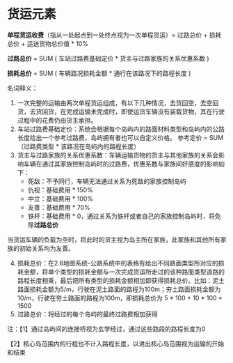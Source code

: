 # 货运元素

**单程货运收费**（指从一处起点到一处终点视为一次单程货运）= 过路总价 + 损耗总价 + 运送货物总价值 * 10%

**过路总价** =  SUM ( 车站过路费基础定价 * 货主与过路家族的关系优惠系数 ) 

**损耗总价** =  SUM ( 车辆路况损耗金额 * 通行在该路况下的路程长度 )

名词释义：

1. 一次完整的运输由两次单程货运组成，有以下几种情况，去货回空，去空回货，去货回货，在完成运输未完成时，即使运货车辆没有装载货物，其在行驶过程中的花费仍由货主承担。
2. 车站过路费基础定价：系统会根据每个岛屿内的路面材料类型和岛屿内的公路长度给出一个参考过路费，岛屿拥有者也可以自定义价格。   参考定价 = SUM（过路费类型 * 该路况在岛屿内的路程长度）
3. 货主与过路家族的关系优惠系数：车辆运输货物的货主与其他家族的关系会影响车辆在通过其家族控制岛屿时的过路费，优惠系数与家族间好感度的影响如下：
   - 死敌：不予同行，车辆无法通过关系为死敌的家族控制岛屿
   - 仇视：基础费用 * 150%
   - 中立：基础费用 * 100%
   - 友善：基础费用 * 70%
   - 铁杆：基础费用 * 0，通过关系为铁杆或者自己的家族控制岛屿时，将免除**过路总价**

​       当货运车辆的负载为空时，将此时的货主视为岛主所在家族，此家族和其他所有家族的初始关系均为友善。

4. 损耗总价：在2.6地图系统-公路系统中的表格有给出不同路面类型所对应的损耗金额，将单个类型的损耗金额与一次完成货运所走过的该种路面类型道路的路程长度相乘，最后把所有类型的损耗金额相加即获得损耗总价。比如：泥土路面损耗金额为5/m，行驶在泥土路面的路程为100m；夯土路面损耗金额为10/m，行驶在夯土路面的路程为100m，即损耗总价为 5 * 100 + 10 * 100 = 1500
5. 过路总价：将经过的每个岛屿的最终过路费相加获得

注：【1】通过岛屿间的连接桥视为玄学经过，通过这些路段的路程长度为0

​        【2】核心岛范围内的行程也不计入路程长度，以进出核心岛范围视为运输的开始和结束

